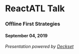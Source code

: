 # ReactATL Talk 

### Offline First Strategies 

#### September 04, 2019

_Presentation powered by [Deckset](https://www.deckset.com)_
